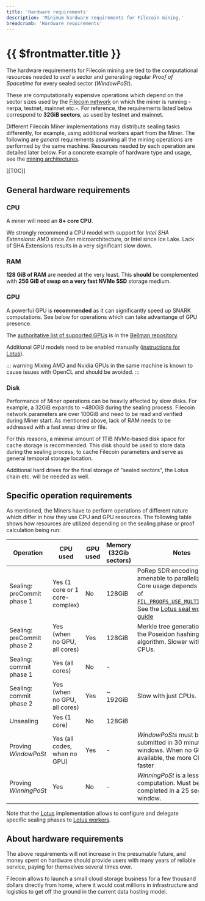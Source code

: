 ```yaml
---
title: 'Hardware requirements'
description: 'Minimum hardware requirements for Filecoin mining.'
breadcrumb: 'Hardware requirements'
---
```


# {{ $frontmatter.title }}

The hardware requirements for Filecoin mining are tied to the computational resources needed to _seal_ a sector and generating regular _Proof of Spacetime_ for every sealed sector (_WindowPoSt_).

These are computationally expensive operations which depend on the sector sizes used by the [Filecoin network](https://network.filecoin.io) on which the miner is running -nerpa, testnet, mainnet etc.-. For reference, the requirements listed below correspond to **32GiB sectors**, as used by testnet and mainnet.

Different Filecoin Miner implementations may distribute sealing tasks differently, for example, using additional workers apart from the Miner. The following are _general_ requirements assuming all the mining operations are performed by the same machine. Resources needed by each operation are detailed later below. For a concrete example of hardware type and usage, see the [mining architectures](mining-architectures.md).

[[TOC]]

## General hardware requirements

### CPU

A miner will need an **8+ core CPU**.

We strongly recommend a CPU model with support for _Intel SHA Extensions_: AMD since Zen microarchitecture, or Intel since Ice Lake. Lack of SHA Extensions results in a very significant slow down.

### RAM

**128 GiB of RAM** are needed at the very least. This **should** be complemented with **256 GiB of swap on a very fast NVMe SSD** storage medium.

### GPU

A powerful GPU is **recommended** as it can significantly speed up SNARK computations. See below for operations which can take advantange of GPU presence.

The [authoritative list of supported GPUs](https://github.com/filecoin-project/bellman#supported--tested-cards) is in the [Bellman repository](https://github.com/filecoin-project/bellman#supported--tested-cards).

Additional GPU models need to be enabled manually ([instructions for Lotus](lotus/gpus.md)).

::: warning
Mixing AMD and Nvidia GPUs in the same machine is known to cause issues with OpenCL and should be avoided.
:::

### Disk

Performance of Miner operations can be heavily affected by slow disks. For example, a 32GiB expands to ~480GiB during the sealing process. Filecoin network parameters are over 100GiB and need to be read and verified during Miner start. As mentioned above, lack of RAM needs to be addressed with a fast swap drive or file.

For this reasons, a minimal amount of 1TiB NVMe-based disk space for cache storage is recommended. This disk should be used to store data during the sealing process, to cache Filecoin parameters and serve as general temporal storage location.

Additional hard drives for the final storage of "sealed sectors", the Lotus chain etc. will be needed as well.

## Specific operation requirements

As mentioned, the Miners have to perform operations of different nature which differ in how they use CPU and GPU resources. The following table shows how resources are utilized depending on the sealing phase or proof calculation being run:

| Operation                  | CPU used                       | GPU used | Memory (32Gib sectors) | Notes                                                                                                                                                                                                                                 |
| -------------------------- | ------------------------------ | -------- | ---------------------- | ------------------------------------------------------------------------------------------------------------------------------------------------------------------------------------------------------------------------------------- |
| Sealing: preCommit phase 1 | Yes (1 core or 1 core-complex) | No       | 128GiB                 | PoRep SDR encoding. Not amenable to parallelization. Core usage depends on value of [`FIL_PROOFS_USE_MULTICORE_SDR`](https://github.com/filecoin-project/rust-fil-proofs/). See the [Lotus seal workers guide](lotus/seal-workers.md) |
| Sealing: preCommit phase 2 | Yes (when no GPU, all cores)   | Yes      | 128GiB                 | Merkle tree generation using the Poseidon hashing algorithm. Slower with just CPUs.                                                                                                                                                   |
| Sealing: commit phase 1    | Yes (all cores)                | No       | -                      |                                                                                                                                                                                                                                       |
| Sealing: commit phase 2    | Yes (when no GPU, all cores)   | Yes      | ~ 192GiB               | Slow with just CPUs.                                                                                                                                                                                                                  |
| Unsealing                  | Yes (1 core)                   | No       | 128GiB                 |                                                                                                                                                                                                                                       |
| Proving _WindowPoSt_       | Yes (all codes, when no GPU)   | Yes      | -                      | _WindowPoSts_ must be submitted in 30 minute windows. When no GPU available, the more CPUs the faster                                                                                                                                 |
| Proving _WinningPoSt_      | Yes                            | No       | -                      | _WinningPoSt_ is a less intensive computation. Must be completed in a 25 seconds window.                                                                                                                                              |

Note that the [Lotus](lotus/README.md) implementation allows to configure and delegate specific sealing phases to [Lotus workers](lotus/seal-workers.md).

## About hardware requirements

The above requirements will not increase in the presumable future, and money spent on hardware should provide users with many years of reliable service, paying for themselves several times over.

Filecoin allows to launch a small cloud storage business for a few thousand dollars directly from home, where it would cost millions in infrastructure and logistics to get off the ground in the current data hosting model.
